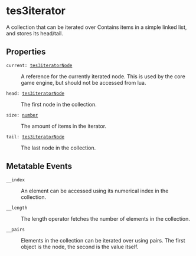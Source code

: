 # tes3iterator

A collection that can be iterated over Contains items in a simple linked list, and stores its head/tail.

## Properties

<dl class="describe">
<dt><code class="descname">current: <a href="https://mwse.readthedocs.io/en/latest/lua/type/tes3iteratorNode.html">tes3iteratorNode</a></code></dt>
<dd>

A reference for the currently iterated node. This is used by the core game engine, but should not be accessed from lua.

</dd>
<dt><code class="descname">head: <a href="https://mwse.readthedocs.io/en/latest/lua/type/tes3iteratorNode.html">tes3iteratorNode</a></code></dt>
<dd>

The first node in the collection.

</dd>
<dt><code class="descname">size: <a href="https://mwse.readthedocs.io/en/latest/lua/type/number.html">number</a></code></dt>
<dd>

The amount of items in the iterator.

</dd>
<dt><code class="descname">tail: <a href="https://mwse.readthedocs.io/en/latest/lua/type/tes3iteratorNode.html">tes3iteratorNode</a></code></dt>
<dd>

The last node in the collection.

</dd>
</dl>

## Metatable Events

<dl class="describe">
<dt><code class="descname">__index</code></dt>
<dd>

An element can be accessed using its numerical index in the collection.

</dd>
<dt><code class="descname">__length</code></dt>
<dd>

The length operator fetches the number of elements in the collection.

</dd>
<dt><code class="descname">__pairs</code></dt>
<dd>

Elements in the collection can be iterated over using pairs. The first object is the node, the second is the value itself.

</dd>
</dl>
